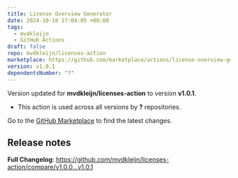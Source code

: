 ```yaml
---
title: License Overview Generator
date: 2024-10-10 17:04:05 +00:00
tags:
  - mvdkleijn
  - GitHub Actions
draft: false
repo: mvdkleijn/licenses-action
marketplace: https://github.com/marketplace/actions/license-overview-generator
version: v1.0.1
dependentsNumber: "?"
---
```



Version updated for **mvdkleijn/licenses-action** to version **v1.0.1**.
- This action is used across all versions by **?** repositories.

Go to the [GitHub Marketplace](https://github.com/marketplace/actions/license-overview-generator) to find the latest changes.

## Release notes

**Full Changelog**: https://github.com/mvdkleijn/licenses-action/compare/v1.0.0...v1.0.1
